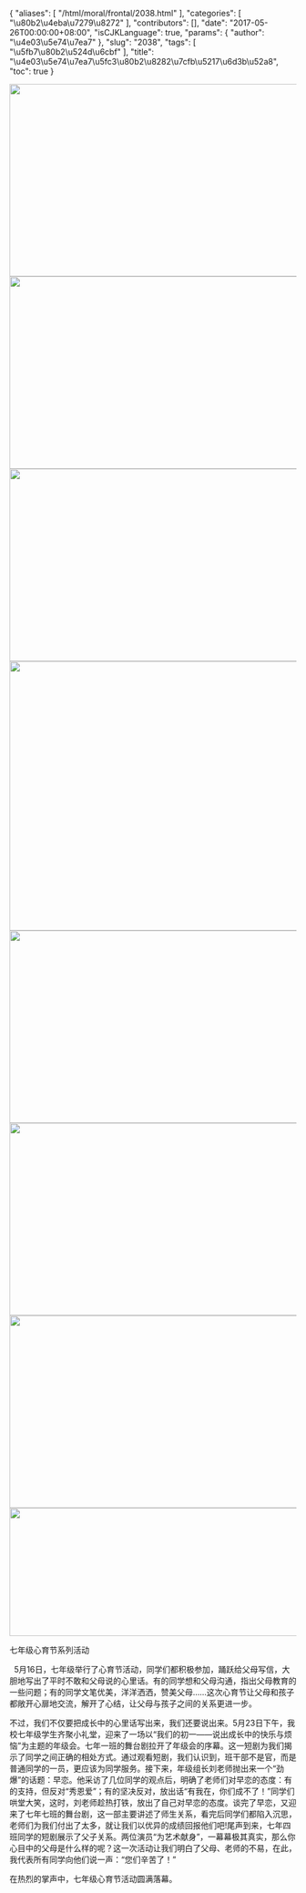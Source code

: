 {
    "aliases": [
        "/html/moral/frontal/2038.html"
    ],
    "categories": [
        "\u80b2\u4eba\u7279\u8272"
    ],
    "contributors": [],
    "date": "2017-05-26T00:00:00+08:00",
    "isCJKLanguage": true,
    "params": {
        "author": "\u4e03\u5e74\u7ea7"
    },
    "slug": "2038",
    "tags": [
        "\u5fb7\u80b2\u524d\u6cbf"
    ],
    "title": "\u4e03\u5e74\u7ea7\u5fc3\u80b2\u8282\u7cfb\u5217\u6d3b\u52a8",
    "toc": true
}


<img
    src="https://cdn.tfls.online/mirror/full/a1b2e0efb9d649fbabbc803ebca5cf21a84f59a8.jpg"
    style="display:block;margin-left:auto;margin-right:auto;"
    decoding="async"
    fetchpriority="auto"
    loading="lazy"
    height="338"
    width="600"
/>
<img
    src="https://cdn.tfls.online/mirror/full/44c0f2e37952bfbf6494215f3371a8d4655f4e91.jpg"
    style="display:block;margin-left:auto;margin-right:auto;"
    decoding="async"
    fetchpriority="auto"
    loading="lazy"
    height="338"
    width="600"
/>
<img
    src="https://cdn.tfls.online/mirror/full/1f0f2240fa8c2cb1c9ca64185dd8ea935167c8f9.jpg"
    style="display:block;margin-left:auto;margin-right:auto;"
    decoding="async"
    fetchpriority="auto"
    loading="lazy"
    height="338"
    width="600"
/>
<img
    src="https://cdn.tfls.online/mirror/full/6d7bb59ec52a9f51491a5d0af137b214d9e52388.jpg"
    style="display:block;margin-left:auto;margin-right:auto;"
    decoding="async"
    fetchpriority="auto"
    loading="lazy"
    height="473"
    width="600"
/>
<img
    src="https://cdn.tfls.online/mirror/full/2a33b191e52c62aa24e51625a384fdf3209bb890.jpg"
    style="display:block;margin-left:auto;margin-right:auto;"
    decoding="async"
    fetchpriority="auto"
    loading="lazy"
    height="338"
    width="600"
/>
<img
    src="https://cdn.tfls.online/mirror/full/b4f98dc2bc0d34d1b75ccdff9e48832a0f31300b.jpg"
    style="display:block;margin-left:auto;margin-right:auto;"
    decoding="async"
    fetchpriority="auto"
    loading="lazy"
    height="338"
    width="600"
/>
<img
    src="https://cdn.tfls.online/mirror/full/8722cc13cc119431ebc362c2f953d0754e13e027.jpg"
    style="display:block;margin-left:auto;margin-right:auto;"
    decoding="async"
    fetchpriority="auto"
    loading="lazy"
    height="338"
    width="600"
/>
<img
    src="https://cdn.tfls.online/mirror/full/e989a01a73600bee23b829fc72a6f59a9cfb9603.jpg"
    style="display:block;margin-left:auto;margin-right:auto;"
    decoding="async"
    fetchpriority="auto"
    loading="lazy"
    height="225"
    width="600"
/>




  





七年级心育节系列活动




  5月16日，七年级举行了心育节活动，同学们都积极参加，踊跃给父母写信，大胆地写出了平时不敢和父母说的心里话。有的同学想和父母沟通，指出父母教育的一些问题；有的同学文笔优美，洋洋洒洒，赞美父母……这次心育节让父母和孩子都敞开心扉地交流，解开了心结，让父母与孩子之间的关系更进一步。




不过，我们不仅要把成长中的心里话写出来，我们还要说出来。5月23日下午，我校七年级学生齐聚小礼堂，迎来了一场以“我们的初一——说出成长中的快乐与烦恼”为主题的年级会。七年一班的舞台剧拉开了年级会的序幕。这一短剧为我们揭示了同学之间正确的相处方式。通过观看短剧，我们认识到，班干部不是官，而是普通同学的一员，更应该为同学服务。接下来，年级组长刘老师抛出来一个“劲爆”的话题：早恋。他采访了几位同学的观点后，明确了老师们对早恋的态度：有的支持，但反对“秀恩爱”；有的坚决反对，放出话“有我在，你们成不了！”同学们哄堂大笑，这时，刘老师趁热打铁，放出了自己对早恋的态度。谈完了早恋，又迎来了七年七班的舞台剧，这一部主要讲述了师生关系，看完后同学们都陷入沉思，老师们为我们付出了太多，就让我们以优异的成绩回报他们吧!尾声到来，七年四班同学的短剧展示了父子关系。两位演员“为艺术献身”，一幕幕极其真实，那么你心目中的父母是什么样的呢？这一次活动让我们明白了父母、老师的不易，在此，我代表所有同学向他们说一声：“您们辛苦了！”




在热烈的掌声中，七年级心育节活动圆满落幕。




  



